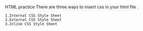 HTML practice
There are three ways to insert css in your html file .


    1.Internal CSS Style Sheet
    2.External CSS Style Sheet
    3.Inline CSS Style Sheet
